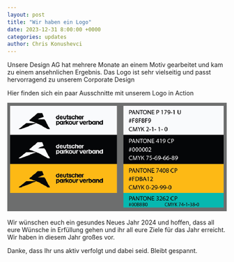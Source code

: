 ```yaml
---
layout: post
title: "Wir haben ein Logo"
date: 2023-12-31 8:00:00 +0000
categories: updates
author: Chris Konushevci
---
```


Unsere Design AG hat mehrere Monate an einem Motiv gearbeitet und kam zu einem ansehnlichen Ergebnis. Das Logo ist sehr vielseitig und passt hervorragend zu unserem Corporate Design

Hier finden sich ein paar Ausschnitte mit unserem Logo in Action

![Corporate Design des DPV](/assets/blog/images/logo/DPV_CD.png)


Wir wünschen euch ein gesundes Neues Jahr 2024 und hoffen, dass all eure Wünsche in Erfüllung gehen und ihr all eure Ziele für das Jahr erreicht. Wir haben in diesem Jahr großes vor. 

Danke, dass Ihr uns aktiv verfolgt und dabei seid. Bleibt gespannt.
